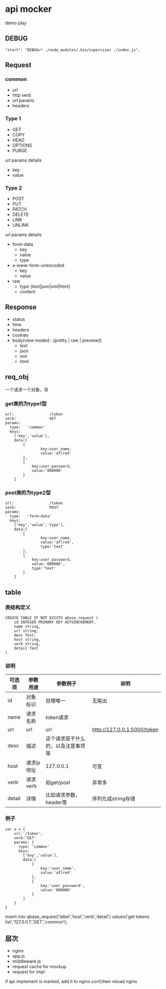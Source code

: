 # api mocker

demo play

## DEBUG

    "start": "DEBUG=* ./node_modules/.bin/supervisor ./index.js",

## Request

### common

- url
- http verb
- url params
- headers

### Type 1

- GET
- COPY
- HEAD
- OPTIONS
- PURGE

url params details

- key
- value

### Type 2

- POST
- PUT
- PATCH
- DELETE
- LINK
- UNLINK


url params details

- form-data
	- key
	- value
	- type
- x-www-form-urlencoded
	- key
	- value
- raw
	- type {text|json|xml|html}
	- content
	
	
## Response

- status
- time
- headers
- cookies
- body(view moded : {pretty | raw | preview})
	- text
	- json
	- xml
	- html


## req_obj

一个请求一个对象，存

### get类的为type1型

```
url:                /token
verb:               GET
params: 
  type:   'common'
  keys: 
    ['key','value'],
	data:[
		{
				key:user_name,
				value:'aflred'
		},
		{
			key:user_password,
			value:'000000'
		}
	]
```

### post类的为type2型

```
url:                /token
verb:               POST
params: 
  type:   'form-data'
  keys: 
    ['key','value','type'], 
	data:[
		{
				key:user_name,
				value:'aflred',
				type:'text'
		},
		{
			key:user_password,
			value:'000000',
			type:'text'
		}
	]

```


## table

### 表结构定义

	CREATE TABLE IF NOT EXISTS qbase_request (
		id INTEGER PRIMARY KEY AUTOINCREMENT, 
		name string,
		url string,
		desc Text,
		host string,
		verb string,
		detail Text
	)


### 说明

| 可选项 | 参数用途    | 参数例子  | 说明                |  
|-------|------------|---------|------------------------|
| id    | 对象标识    | 自增唯一  | 无输出                  |
| name    | 请求名称 | token请求   | |
| url    | url | url   | http://127.0.0.1:5000/token |
| desc    | 描述 | 这个请求是干什么的，以及注意事项等   | |
| host    | 请求ip地址 | 127.0.0.1   | 可变 |
| verb    | 请求verb | 如get/post |非常多|
| detail    | 详情 | 比如请求参数，header等 |序列化成string存储|


### 例子
```
var o = {
	url:'/token',
	verb:'GET'
	params: {
	  type: 'common'
	  keys: 
	    ['key','value'],
		data:[
			{
				key:'user_name',
				value:'aflred'
			},
			{
				key:'user_password',
				value:'000000'
			}
		]
	}
}
```

insert into qbase_request('label','host','verb','detail') values('get tokens list','127.0.0.1','GET','common');


## 层次

- nginx
- app.js
- middleware.js
- request cache for mockup
- request for impl

if api implement is marked, add it to nginx.conf,then reload nginx

